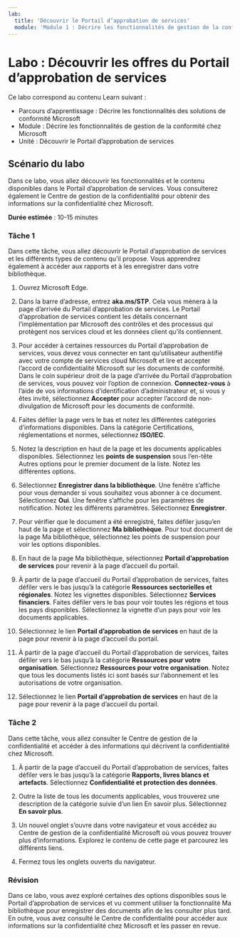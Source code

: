 ```yaml
---
lab:
  title: 'Découvrir le Portail d’approbation de services'
  module: 'Module 1 : Décrire les fonctionnalités de gestion de la conformité de Microsoft'
---
```



# <a name="lab-explore-the-service-trust-portal"></a>Labo : Découvrir les offres du Portail d’approbation de services

Ce labo correspond au contenu Learn suivant :

- Parcours d’apprentissage : Décrire les fonctionnalités des solutions de conformité Microsoft
- Module : Décrire les fonctionnalités de gestion de la conformité chez Microsoft
- Unité : Découvrir le Portail d’approbation de services

## <a name="lab-scenario"></a>Scénario du labo

Dans ce labo, vous allez découvrir les fonctionnalités et le contenu disponibles dans le Portail d’approbation de services. Vous consulterez également le Centre de gestion de la confidentialité pour obtenir des informations sur la confidentialité chez Microsoft.

**Durée estimée** : 10-15 minutes

### <a name="task-1"></a>Tâche 1

Dans cette tâche, vous allez découvrir le Portail d’approbation de services et les différents types de contenu qu’il propose. Vous apprendrez également à accéder aux rapports et à les enregistrer dans votre bibliothèque.

1. Ouvrez Microsoft Edge.

1. Dans la barre d’adresse, entrez **aka.ms/STP**. Cela vous mènera à la page d’arrivée du Portail d’approbation de services. Le Portail d’approbation de services contient les détails concernant l’implémentation par Microsoft des contrôles et des processus qui protègent nos services cloud et les données client qu’ils contiennent.

1. Pour accéder à certaines ressources du Portail d’approbation de services, vous devez vous connecter en tant qu’utilisateur authentifié avec votre compte de services cloud Microsoft et lire et accepter l’accord de confidentialité Microsoft sur les documents de conformité. Dans le coin supérieur droit de la page d’arrivée du Portail d’approbation de services, vous pouvez voir l’option de connexion.  **Connectez-vous** à l’aide de vos informations d’identification d’administrateur et, si vous y êtes invité, sélectionnez **Accepter** pour accepter l’accord de non-divulgation de Microsoft pour les documents de conformité.

1. Faites défiler la page vers le bas et notez les différentes catégories d’informations disponibles. Dans la catégorie Certifications, réglementations et normes, sélectionnez **ISO/IEC**.

1. Notez la description en haut de la page et les documents applicables disponibles.  Sélectionnez les **points de suspension** sous l’en-tête Autres options pour le premier document de la liste.  Notez les différentes options.

1. Sélectionnez **Enregistrer dans la bibliothèque**.  Une fenêtre s’affiche pour vous demander si vous souhaitez vous abonner à ce document.  Sélectionnez **Oui**. Une fenêtre s’affiche pour les paramètres de notification. Notez les différents paramètres. Sélectionnez **Enregistrer**.

1. Pour vérifier que le document a été enregistré, faites défiler jusqu’en haut de la page et sélectionnez **Ma bibliothèque**.  Pour tout document de la page Ma bibliothèque, sélectionnez les points de suspension pour voir les options disponibles.

1. En haut de la page Ma bibliothèque, sélectionnez **Portail d’approbation de services** pour revenir à la page d’accueil du portail.

1. À partir de la page d’accueil du Portail d’approbation de services, faites défiler vers le bas jusqu’à la catégorie **Ressources sectorielles et régionales**.  Notez les vignettes disponibles.  Sélectionnez **Services financiers**.  Faites défiler vers le bas pour voir toutes les régions et tous les pays disponibles.  Sélectionnez la vignette d’un pays pour voir les documents applicables.

1. Sélectionnez le lien **Portail d’approbation de services** en haut de la page pour revenir à la page d’accueil du portail.

1. À partir de la page d’accueil du Portail d’approbation de services, faites défiler vers le bas jusqu’à la catégorie **Ressources pour votre organisation**. Sélectionnez **Ressources pour votre organisation**.  Notez que tous les documents listés ici sont basés sur l’abonnement et les autorisations de votre organisation.

1. Sélectionnez le lien **Portail d’approbation de services** en haut de la page pour revenir à la page d’accueil du portail.

### <a name="task-2"></a>Tâche 2

Dans cette tâche, vous allez consulter le Centre de gestion de la confidentialité et accéder à des informations qui décrivent la confidentialité chez Microsoft.

1. À partir de la page d’accueil du Portail d’approbation de services, faites défiler vers le bas jusqu’à la catégorie **Rapports, livres blancs et artefacts**. Sélectionnez **Confidentialité et protection des données**.  

1. Outre la liste de tous les documents applicables, vous trouverez une description de la catégorie suivie d’un lien En savoir plus.  Sélectionnez **En savoir plus**.

1. Un nouvel onglet s’ouvre dans votre navigateur et vous accédez au Centre de gestion de la confidentialité Microsoft où vous pouvez trouver plus d’informations. Explorez le contenu de cette page et parcourez les différents liens.

1. Fermez tous les onglets ouverts du navigateur.

### <a name="review"></a>Révision

Dans ce labo, vous avez exploré certaines des options disponibles sous le Portail d’approbation de services et vu comment utiliser la fonctionnalité Ma bibliothèque pour enregistrer des documents afin de les consulter plus tard.  En outre, vous avez consulté le Centre de confidentialité pour accéder aux informations sur la confidentialité chez Microsoft et les passer en revue.
